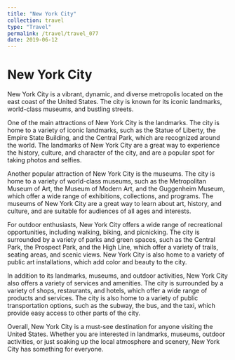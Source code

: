 ```yaml
---
title: "New York City"
collection: travel
type: "Travel"
permalink: /travel/travel_077
date: 2019-06-12
---
```


# New York City
New York City is a vibrant, dynamic, and diverse metropolis located on the east coast of the United States. The city is known for its iconic landmarks, world-class museums, and bustling streets.

One of the main attractions of New York City is the landmarks. The city is home to a variety of iconic landmarks, such as the Statue of Liberty, the Empire State Building, and the Central Park, which are recognized around the world. The landmarks of New York City are a great way to experience the history, culture, and character of the city, and are a popular spot for taking photos and selfies.

Another popular attraction of New York City is the museums. The city is home to a variety of world-class museums, such as the Metropolitan Museum of Art, the Museum of Modern Art, and the Guggenheim Museum, which offer a wide range of exhibitions, collections, and programs. The museums of New York City are a great way to learn about art, history, and culture, and are suitable for audiences of all ages and interests.

For outdoor enthusiasts, New York City offers a wide range of recreational opportunities, including walking, biking, and picnicking. The city is surrounded by a variety of parks and green spaces, such as the Central Park, the Prospect Park, and the High Line, which offer a variety of trails, seating areas, and scenic views. New York City is also home to a variety of public art installations, which add color and beauty to the city.

In addition to its landmarks, museums, and outdoor activities, New York City also offers a variety of services and amenities. The city is surrounded by a variety of shops, restaurants, and hotels, which offer a wide range of products and services. The city is also home to a variety of public transportation options, such as the subway, the bus, and the taxi, which provide easy access to other parts of the city.

Overall, New York City is a must-see destination for anyone visiting the United States. Whether you are interested in landmarks, museums, outdoor activities, or just soaking up the local atmosphere and scenery, New York City has something for everyone.
